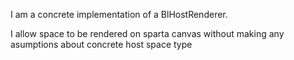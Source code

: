 I am a concrete implementation of a BlHostRenderer.

I allow space to be rendered on sparta canvas without making any asumptions about concrete host space type